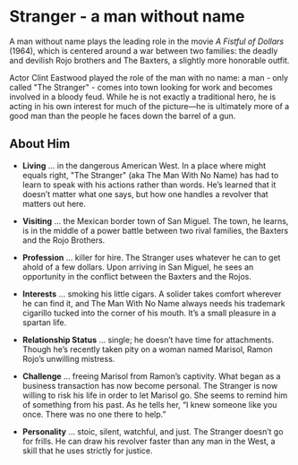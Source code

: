 # Stranger - a man without name
A man without name plays the leading role in the movie *A Fistful of Dollars* \(1964\), which is centered around a war between two families: the deadly and devilish Rojo brothers and The Baxters, a slightly more honorable outfit.

Actor Clint Eastwood played the role of the man with no name: a man - only called "The Stranger" - comes into town looking for work and becomes involved in a bloody feud. While he is not exactly a traditional hero, he is acting in his own interest for much of the picture—he is ultimately more of a good man than the people he faces down the barrel of a gun.

## About Him
* __Living__ … in the dangerous American West. In a place where might equals right, "The Stranger" (aka The Man With No Name) has had to learn to speak with his actions rather than words. He’s learned that it doesn’t matter what one says, but how one handles a revolver that matters out here.

* __Visiting__ … the Mexican border town of San Miguel. The town, he learns, is in the middle of a power battle between two rival families, the Baxters and the Rojo Brothers.

* __Profession__ … killer for hire. The Stranger uses whatever he can to get ahold of a few dollars. Upon arriving in San Miguel, he sees an opportunity in the conflict between the Baxters and the Rojos.

* __Interests__ … smoking his little cigars. A solider takes comfort wherever he can find it, and The Man With No Name always needs his trademark cigarillo tucked into the corner of his mouth. It’s a small pleasure in a spartan life.

* __Relationship Status__ … single; he doesn’t have time for attachments. Though he’s recently taken pity on a woman named Marisol, Ramon Rojo’s unwilling mistress.

* __Challenge__ … freeing Marisol from Ramon’s captivity. What began as a business transaction has now become personal. The Stranger is now willing to risk his life in order to let Marisol go. She seems to remind him of something from his past. As he tells her, “I knew someone like you once. There was no one there to help.”

* __Personality__ … stoic, silent, watchful, and just. The Stranger doesn’t go for frills. He can draw his revolver faster than any man in the West, a skill that he uses strictly for justice.
